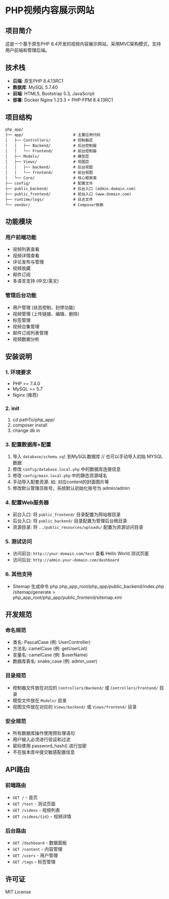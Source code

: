 # PHP视频内容展示网站

## 项目简介
这是一个基于原生PHP 8.4开发的视频内容展示网站，采用MVC架构模式，支持用户前端和管理后端。

## 技术栈
- **后端**: 原生PHP 8.4.13RC1
- **数据库**: MySQL 5.7.40
- **前端**: HTML5, Bootstrap 5.3, JavaScript
- **部署**: Docker Nginx 1.23.3 + PHP-FPM 8.4.13RC1

## 项目结构
```
php_app/
├── app/                      # 主要应用代码
│   ├── Controllers/          # 控制器层
│   │   ├── Backend/          # 后台控制器
│   │   └── Frontend/         # 前台控制器
│   ├── Models/               # 模型层
│   ├── Views/                # 视图层
│   │   ├── backend/          # 后台视图
│   │   └── frontend/         # 前台视图
│   └── Core/                 # 核心框架类
├── config/                   # 配置文件
├── public_backend/           # 后台入口 (admin.domain.com)
├── public_frontend/          # 前台入口 (www.domain.com)
├── runtime/logs/             # 日志文件
└── vendor/                   # Composer依赖
```

## 功能模块

### 用户前端功能
- 视频列表查看
- 视频详情查看  
- 评论发布与管理
- 视频收藏
- 邮件订阅
- 多语言支持 (中文/英文)

### 管理后台功能
- 用户管理 (状态控制、封停功能)
- 视频管理 (上传链接、编辑、删除)
- 标签管理
- 视频合集管理
- 邮件订阅列表管理
- 视频数据分析

## 安装说明

### 1. 环境要求
- PHP >= 7.4.0
- MySQL >= 5.7
- Nginx (推荐)

### 2. init
1. cd pathTo/php_app/
2. composer install
3. change db in

### 3. 配置数据库+配置
1. 导入 `database/schema.sql` 到MySQL数据库 // 也可以手动导入初始 MYSQL数据
2. 修改 `config/database.local.php` 中的数据库连接信息
3. 修改 `config/main.local.php` 中的静态资源域名
4. 手动导入配套资源. 如: 对应content的封面图片等
5. 修改默认管理员账号，系统默认初始化账号为 admin/admin

### 4. 配置Web服务器
- 前台入口: 将 `public_frontend/` 目录配置为网站根目录
- 后台入口: 将 `public_backend/` 目录配置为管理后台根目录
- 资源目录: 将 `../public_resources/uploads/` 配置为资源访问目录

### 5. 测试访问
- 访问前台: `http://your-domain.com/test` 查看 Hello World 测试页面
- 访问后台: `http://admin.your-domain.com/dashboard`

### 6. 其他支持
- Sitemap 生成命令
    php php_app_root/php_app/public_backend/index.php /sitemap/generate > php_app_root/php_app/public_frontend/sitemap.xml

## 开发规范

### 命名规范
- 类名: PascalCase (例: UserController)
- 方法名: camelCase (例: getUserList)
- 变量名: camelCase (例: $userName)
- 数据库表名: snake_case (例: admin_user)

### 目录规范
- 控制器文件放在对应的 `Controllers/Backend/` 或 `Controllers/Frontend/` 目录
- 模型文件放在 `Models/` 目录
- 视图文件放在对应的 `Views/backend/` 或 `Views/frontend/` 目录

### 安全规范
- 所有数据库操作使用预处理语句
- 用户输入必须进行验证和过滤
- 密码使用 password_hash() 进行加密
- 不在版本库中提交敏感配置信息

## API路由

### 前端路由
- `GET /` - 首页
- `GET /test` - 测试页面
- `GET /videos` - 视频列表
- `GET /videos/{id}` - 视频详情

### 后台路由
- `GET /dashboard` - 数据面板
- `GET /content` - 内容管理
- `GET /users` - 用户管理
- `GET /tags` - 标签管理

## 许可证
MIT License
